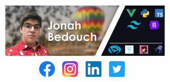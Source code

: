 [![Header](https://raw.githubusercontent.com/jonahbedouch/jonahbedouch/main/images/github%20banner.png "Header")](https://bedouch.net)

<p style="text-align: center;">
    <a href="https://facebook.com/Jonahahahahah"><img src="https://raw.githubusercontent.com/jonahbedouch/jonahbedouch/main/images/facebook.png" alt="Facebook"></img></a>&nbsp;&nbsp;&nbsp;&nbsp;&nbsp;
    <a href="https://instagram.com/Jonahahahahah"><img src="https://raw.githubusercontent.com/jonahbedouch/jonahbedouch/main/images/instagram.png" alt="Instagram"></img></a>&nbsp;&nbsp;&nbsp;&nbsp;&nbsp;
    <a href="https://www.linkedin.com/in/jonahbedouch"><img src="https://raw.githubusercontent.com/jonahbedouch/jonahbedouch/main/images/linkedin.png" alt="LinkedIn"></img></a>&nbsp;&nbsp;&nbsp;&nbsp;&nbsp;
    <a href="https://twitter.com/Jonahahahahah"><img src="https://raw.githubusercontent.com/jonahbedouch/jonahbedouch/main/images/twitter.png" alt="Twitter"></img></a>&nbsp;&nbsp;&nbsp;&nbsp;&nbsp;
</p>